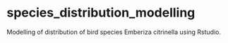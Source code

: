 # species_distribution_modelling
Modelling of distribution of bird species Emberiza citrinella using Rstudio.
